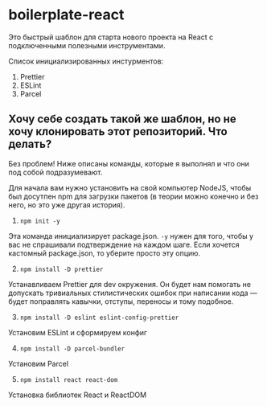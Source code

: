 # boilerplate-react

Это быстрый шаблон для старта нового проекта на React с подключенными полезными инструментами.

Список инициализированных инстурментов:

1. Prettier
2. ESLint
3. Parcel

## Хочу себе создать такой же шаблон, но не хочу клонировать этот репозиторий. Что делать?

Без проблем! Ниже описаны команды, которые я выполнял и что они под собой подразумевают.

Для начала вам нужно установить на свой компьютер NodeJS, чтобы был досутпен npm для загрузки пакетов (в теории можно конечно и без него, но это уже другая история).

1. `npm init -y`

Эта команда инициализирует package.json. `-y` нужен для того, чтобы у вас не спрашивали подтверждение на каждом шаге. Если хочется кастомный package.json, то уберите просто эту опцию.

2. `npm install -D prettier`

Устанавливаем Prettier для dev окружения. Он будет нам помогать не допускать тривиальных стилистических ошибок при написании кода — будет поправлять кавычки, отступы, переносы и тому подобное.

3. `npm install -D eslint eslint-config-prettier`

Установим ESLint и сформируем конфиг

4. `npm install -D parcel-bundler`

Установим Parcel

5. `npm install react react-dom`

Установка библиотек React и ReactDOM
